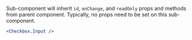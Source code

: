 
Sub-component will inherit `id`, `onChange`, and `readOnly` props and methods from parent component. Typically, no props need to be set on this sub-component.

```jsx static
<Checkbox.Input />
```